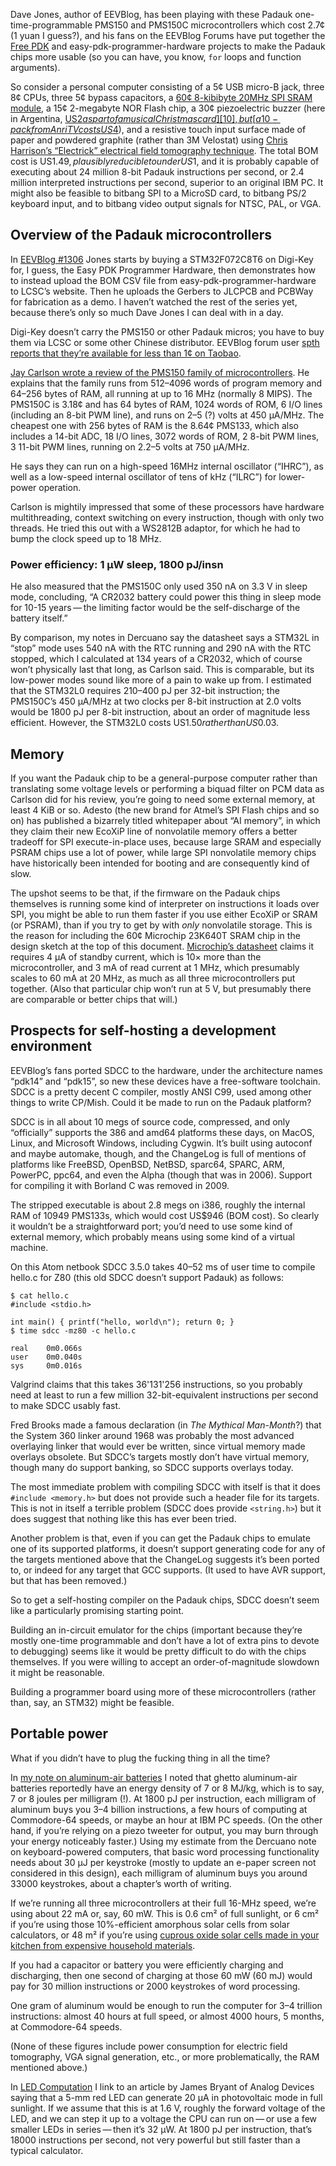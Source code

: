 Dave Jones, author of EEVBlog, has been playing with these Padauk
one-time-programmable PMS150 and PMS150C microcontrollers which cost
2.7¢ (1 yuan I guess?), and his fans on the EEVBlog Forums have put
together the [Free PDK][2] and easy-pdk-programmer-hardware projects
to make the Padauk chips more usable (so you can have, you know, `for`
loops and function arguments).

[2]: https://github.com/free-pdk/

So consider a personal computer consisting of a 5¢ USB micro-B jack,
three 8¢ CPUs, three 5¢ bypass capacitors, a [60¢ 8-kibibyte 20MHz SPI
SRAM module][0], a 15¢ 2-megabyte NOR Flash chip, a 30¢ piezoelectric
buzzer (here in Argentina, [US$2 as part of a musical Christmas card][10],
but [a 10-pack from Anri TV costs US$4][11]),
and a resistive touch input surface made of paper and powdered
graphite (rather than 3M Velostat) using [Chris Harrison’s “Electrick”
electrical field tomography technique][5].  The total BOM cost is
US$1.49, plausibly reducible to under US$1, and it is probably capable
of executing about 24 million 8-bit Padauk instructions per second, or
2.4 million interpreted instructions per second, superior to an
original IBM PC.  It might also be feasible to bitbang SPI to a
MicroSD card, to bitbang PS/2 keyboard input, and to bitbang video
output signals for NTSC, PAL, or VGA.

[0]: https://www.digikey.com/en/products/detail/microchip-technology/23K640T-I-SN/9643732
[5]: https://chrisharrison.net/projects/electrick/electrick.pdf
[10]: https://articulo.mercadolibre.com.ar/MLA-863820228-coca-cola-tarjeta-navidena-musical-c-sobre-_JM#position=5&type=item&tracking_id=bc3c0677-0f1f-419b-acd6-de075eab2180
[11]: https://articulo.mercadolibre.com.ar/MLA-873655927-buzzer-piezoelectrico-metalico-pack-10-unidades-anri-tv-_JM#position=9&type=pad&tracking_id=3025ce0e-633d-4985-8e30-5bebfe3f04f5&is_advertising=true&ad_domain=VQCATCORE_LST&ad_position=12&ad_click_id=MTQ4ZWI0YzQtZWViYi00ZDFhLWFkYzItM2ZjMTEzNjFjMjMw

Overview of the Padauk microcontrollers
---------------------------------------

In [EEVBlog #1306][1] Jones starts by buying a STM32F072C8T6 on
Digi-Key for, I guess, the Easy PDK Programmer Hardware, then
demonstrates how to instead upload the BOM CSV file from
easy-pdk-programmer-hardware to LCSC’s website.  Then he uploads the
Gerbers to JLCPCB and PCBWay for fabrication as a demo.  I haven’t
watched the rest of the series yet, because there’s only so much Dave
Jones I can deal with in a day.

[1]: https://www.eevblog.com/2020/05/19/eevblog-1306-1-of-5-3-cent-micro-open-source-programmer/

Digi-Key doesn’t carry the PMS150 or other Padauk micros; you have to
buy them via LCSC or some other Chinese distributor.  EEVBlog forum
user [spth reports that they’re available for less than 1¢ on
Taobao][3].

[3]: https://www.eevblog.com/forum/blog/eevblog-1306-(1-of-5)-3-cent-padauk-micro-open-source-programmer

[Jay Carlson wrote a review of the PMS150 family of
microcontrollers][4].  He explains that the family runs from 512–4096
words of program memory and 64–256 bytes of RAM, all running at up to
16 MHz (normally 8 MIPS).  The PMS150C is 3.18¢ and has 64 bytes of
RAM, 1024 words of ROM, 6 I/O lines (including an 8-bit PWM line), and
runs on 2–5 (?) volts at 450 μA/MHz.  The cheapest one with 256 bytes
of RAM is the 8.64¢ PMS133, which also includes a 14-bit ADC, 18 I/O
lines, 3072 words of ROM, 2 8-bit PWM lines, 3 11-bit PWM lines,
running on 2.2–5 volts at 750 μA/MHz.

[4]: https://jaycarlson.net/2019/09/06/whats-up-with-these-3-cent-microcontrollers/

He says they can run on a high-speed 16MHz internal oscillator
(“IHRC”), as well as a low-speed internal oscillator of tens of kHz
(“ILRC”) for lower-power operation.

Carlson is mightily impressed that some of these processors have
hardware multithreading, context switching on every instruction,
though with only two threads.  He tried this out with a WS2812B
adaptor, for which he had to bump the clock speed up to 18 MHz.

### Power efficiency: 1 μW sleep, 1800 pJ/insn ###

He also measured that the PMS150C only used 350 nA on 3.3 V in sleep
mode, concluding, “A CR2032 battery could power this thing in sleep
mode for 10-15 years — the limiting factor would be the self-discharge
of the battery itself.”

By comparison, my notes in Dercuano say the datasheet says a STM32L in
“stop” mode uses 540 nA with the RTC running and 290 nA with the RTC
stopped, which I calculated at 134 years of a CR2032, which of course
won’t physically last that long, as Carlson said.  This is comparable,
but its low-power modes sound like more of a pain to wake up from.  I
estimated that the STM32L0 requires 210–400 pJ per 32-bit instruction;
the PMS150C’s 450 μA/MHz at two clocks per 8-bit instruction at 2.0
volts would be 1800 pJ per 8-bit instruction, about an order of
magnitude less efficient.  However, the STM32L0 costs US$1.50 rather
than US$0.03.

Memory
------

If you want the Padauk chip to be a general-purpose computer rather
than translating some voltage levels or performing a biquad filter on
PCM data as Carlson did for his review, you’re going to need some
external memory, at least 4 KiB or so.  Adesto (the new brand for
Atmel’s SPI Flash chips and so on) has published a bizarrely titled
whitepaper about “AI memory”, in which they claim their new EcoXiP
line of nonvolatile memory offers a better tradeoff for SPI
execute-in-place uses, because large SRAM and especially PSRAM chips
use a lot of power, while large SPI nonvolatile memory chips have
historically been intended for booting and are consequently kind of
slow.

The upshot seems to be that, if the firmware on the Padauk chips
themselves is running some kind of interpreter on instructions it
loads over SPI, you might be able to run them faster if you use either
EcoXiP or SRAM (or PSRAM), than if you try to get by with *only*
nonvolatile storage.  This is the reason for including the 60¢
Microchip 23K640T SRAM chip in the design sketch at the top of this
document.  [Microchip’s datasheet][9] claims it requires 4 μA of
standby current, which is 10× more than the microcontroller, and 3 mA
of read current at 1 MHz, which presumably scales to 60 mA at 20 MHz,
as much as all three microcontrollers put together.  (Also that
particular chip won’t run at 5 V, but presumably there are comparable
or better chips that will.)

[9]: http://www.microchip.com/mymicrochip/filehandler.aspx?ddocname=en538990

Prospects for self-hosting a development environment
----------------------------------------------------

EEVBlog’s fans ported SDCC to the hardware, under the architecture
names “pdk14” and “pdk15”, so new these devices have a free-software
toolchain.  SDCC is a pretty decent C compiler, mostly ANSI C99, used
among other things to write CP/Mish.  Could it be made to run on the
Padauk platform?

SDCC is in all about 10 megs of source code, compressed, and only
“officially” supports the 386 and amd64 platforms these days, on
MacOS, Linux, and Microsoft Windows, including Cygwin.  It’s built
using autoconf and maybe automake, though, and the ChangeLog is full
of mentions of platforms like FreeBSD, OpenBSD, NetBSD, sparc64,
SPARC, ARM, PowerPC, ppc64, and even the Alpha (though that was in
2006).  Support for compiling it with Borland C was removed in 2009.

The stripped executable is about 2.8 megs on i386, roughly the
internal RAM of 10949 PMS133s, which would cost US$946 (BOM cost).  So
clearly it wouldn’t be a straightforward port; you’d need to use some
kind of external memory, which probably means using some kind of a
virtual machine.

On this Atom netbook SDCC 3.5.0 takes 40–52 ms of user time to compile
hello.c for Z80 (this old SDCC doesn’t support Padauk) as follows:

    $ cat hello.c
    #include <stdio.h>

    int main() { printf("hello, world\n"); return 0; }
    $ time sdcc -mz80 -c hello.c

    real    0m0.066s
    user    0m0.040s
    sys     0m0.016s

Valgrind claims that this takes 36'131'256 instructions, so you
probably need at least to run a few million 32-bit-equivalent
instructions per second to make SDCC usably fast.

Fred Brooks made a famous declaration (in _The Mythical Man-Month_?)
that the System 360 linker around 1968 was probably the most advanced
overlaying linker that would ever be written, since virtual memory
made overlays obsolete.  But SDCC’s targets mostly don’t have virtual
memory, though many do support banking, so SDCC supports overlays
today.

The most immediate problem with compiling SDCC with itself is that it
does `#include <memory.h>` but does not provide such a header file for
its targets.  This is not in itself a terrible problem (SDCC does
provide `<string.h>`) but it does suggest that nothing like this has
ever been tried.

Another problem is that, even if you can get the Padauk chips to
emulate one of its supported platforms, it doesn’t support generating
code for any of the targets mentioned above that the ChangeLog
suggests it’s been ported to, or indeed for any target that GCC
supports.  (It used to have AVR support, but that has been removed.)

So to get a self-hosting compiler on the Padauk chips, SDCC doesn’t
seem like a particularly promising starting point.

Building an in-circuit emulator for the chips (important because
they’re mostly one-time programmable and don’t have a lot of extra
pins to devote to debugging) seems like it would be pretty difficult
to do with the chips themselves.  If you were willing to accept an
order-of-magnitude slowdown it might be reasonable.

Building a programmer board using more of these microcontrollers
(rather than, say, an STM32) might be feasible.

Portable power
--------------

What if you didn’t have to plug the fucking thing in all the time?

In [my note on aluminum-air batteries][7] I noted that ghetto
aluminum-air batteries reportedly have an energy density of 7 or
8 MJ/kg, which is to say, 7 or 8 joules per milligram (!).  At 1800 pJ
per instruction, each milligram of aluminum buys you 3–4 billion
instructions, a few hours of computing at Commodore-64 speeds, or
maybe an hour at IBM PC speeds.  (On the other hand, if you’re relying
on a piezo tweeter for output, you may burn through your energy
noticeably faster.)  Using my estimate from the Dercuano note on
keyboard-powered computers, that basic word processing functionality
needs about 30 μJ per keystroke (mostly to update an e-paper screen
not considered in this design), each milligram of aluminum buys you
around 33000 keystrokes, about a chapter’s worth of writing.

[7]: aluminum-air-batteries.md

If we’re running all three microcontrollers at their full 16-MHz
speed, we’re using about 22 mA or, say, 60 mW.  This is 0.6 cm² of
full sunlight, or 6 cm² if you’re using those 10%-efficient amorphous
solar cells from solar calculators, or 48 m² if you’re using [cuprous
oxide solar cells made in your kitchen from expensive household
materials][8].

[8]: https://scitoys.com/solar_cell.html

If you had a capacitor or battery you were efficiently charging and
discharging, then one second of charging at those 60 mW (60 mJ) would
pay for 30 million instructions or 2000 keystrokes of word processing.

One gram of aluminum would be enough to run the computer for 3–4
trillion instructions: almost 40 hours at full speed, or almost 4000
hours, 5 months, at Commodore-64 speeds.

(None of these figures include power consumption for electric field
tomography, VGA signal generation, etc., or more problematically,
the RAM mentioned above.)

In [LED Computation](led-computation.md) I link to an article by James
Bryant of Analog Devices saying that a 5-mm red LED can generate 20 μA
in photovoltaic mode in full sunlight.  If we assume that this is at
1.6 V, roughly the forward voltage of the LED, and we can step it up
to a voltage the CPU can run on — or use a few smaller LEDs in
series — then it’s 32 μW.  At 1800 pJ per instruction, that’s 18000
instructions per second, not very powerful but still faster than a
typical calculator.
